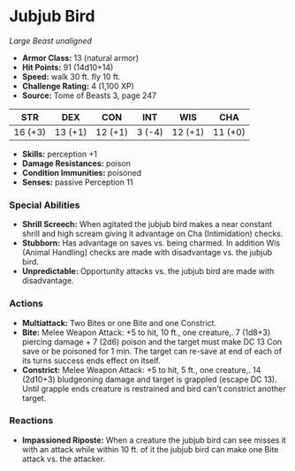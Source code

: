 # Jubjub Bird

*Large* *Beast* *unaligned*

- **Armor Class:** 13 (natural armor)
- **Hit Points:** 91 (14d10+14)
- **Speed:** walk 30 ft. fly 10 ft.
- **Challenge Rating:** 4 (1,100 XP)
- **Source:** Tome of Beasts 3, page 247

| STR | DEX | CON | INT | WIS | CHA |
| --- | --- | --- | --- | --- | --- |
| 16 (+3) | 13 (+1) | 12 (+1) | 3 (-4) | 12 (+1) | 11 (+0) |

- **Skills:** perception +1
- **Damage Resistances:** poison
- **Condition Immunities:** poisoned
- **Senses:** passive Perception 11

### Special Abilities

- **Shrill Screech:** When agitated the jubjub bird makes a near constant shrill and high scream giving it advantage on Cha (Intimidation) checks.
- **Stubborn:** Has advantage on saves vs. being charmed. In addition Wis (Animal Handling) checks are made with disadvantage vs. the jubjub bird.
- **Unpredictable:** Opportunity attacks vs. the jubjub bird are made with disadvantage.

### Actions

- **Multiattack:** Two Bites or one Bite and one Constrict.
- **Bite:** Melee Weapon Attack: +5 to hit, 10 ft., one creature,. 7 (1d8+3) piercing damage + 7 (2d6) poison and the target must make DC 13 Con save or be poisoned for 1 min. The target can re-save at end of each of its turns success ends effect on itself.
- **Constrict:** Melee Weapon Attack: +5 to hit, 5 ft., one creature,. 14 (2d10+3) bludgeoning damage and target is grappled (escape DC 13). Until grapple ends creature is restrained and bird can't constrict another target.

### Reactions

- **Impassioned Riposte:** When a creature the jubjub bird can see misses it with an attack while within 10 ft. of it the jubjub bird can make one Bite attack vs. the attacker.


